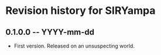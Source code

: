 # Revision history for SIRYampa

## 0.1.0.0  -- YYYY-mm-dd

* First version. Released on an unsuspecting world.
